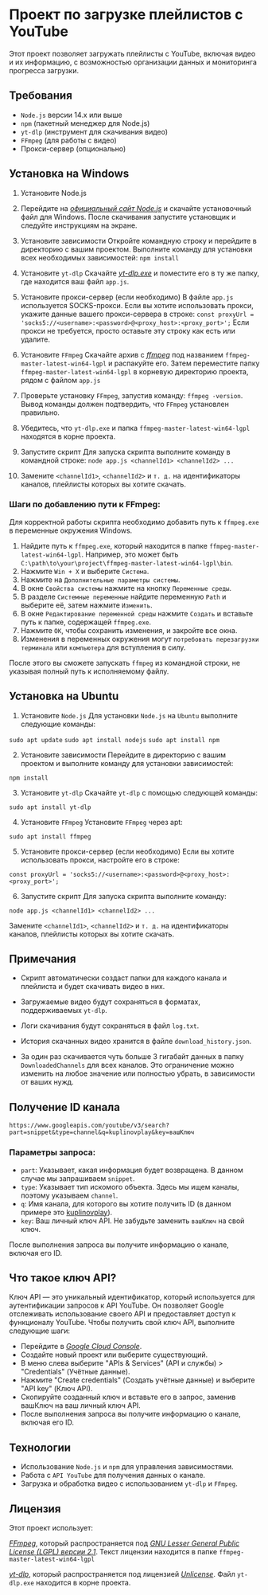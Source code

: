 # Проект по загрузке плейлистов с YouTube

Этот проект позволяет загружать плейлисты с YouTube, включая видео и их информацию, с возможностью организации данных и мониторинга прогресса загрузки.

## Требования

- `Node.js` версии 14.x или выше
- `npm` (пакетный менеджер для Node.js)
- `yt-dlp` (инструмент для скачивания видео)
- `FFmpeg` (для работы с видео)
- Прокси-сервер (опционально)

## Установка на Windows

1. Установите Node.js

2. Перейдите на *[официальный сайт Node.js](https://nodejs.org/en)* и скачайте установочный файл для Windows. После скачивания запустите установщик и следуйте инструкциям на экране.

3. Установите зависимости
Откройте командную строку и перейдите в директорию с вашим проектом. Выполните команду для установки всех необходимых зависимостей:
```npm install```

4. Установите `yt-dlp`
Скачайте *[yt-dlp.exe](https://github.com/yt-dlp/yt-dlp/releases)* и поместите его в ту же папку, где находится ваш файл `app.js`.

5. Установите прокси-сервер (если необходимо)
В файле `app.js` используется SOCKS-прокси. Если вы хотите использовать прокси, укажите данные вашего прокси-сервера в строке:
`const proxyUrl = 'socks5://<username>:<password>@<proxy_host>:<proxy_port>';`
Если прокси не требуется, просто оставьте эту строку как есть или удалите.

6. Установите `FFmpeg`
Скачайте архив с *[ffmpeg](https://github.com/BtbN/FFmpeg-Builds/releases)* под названием `ffmpeg-master-latest-win64-lgpl` и распакуйте его.
Затем переместите папку `ffmpeg-master-latest-win64-lgpl` в корневую директорию проекта, рядом с файлом `app.js`

7. Проверьте установку `FFmpeg`, запустив команду: `ffmpeg -version`. Вывод команды должен подтвердить, что `FFmpeg` установлен правильно.

8. Убедитесь, что `yt-dlp.exe` и папка `ffmpeg-master-latest-win64-lgpl` находятся в корне проекта.

9. Запустите скрипт
Для запуска скрипта выполните команду в командной строке: ```node app.js <channelId1> <channelId2> ...```

10. Замените `<channelId1>`, `<channelId2>` и `т. д.` на идентификаторы каналов, плейлисты которых вы хотите скачать.

### Шаги по добавлению пути к FFmpeg: 

Для корректной работы скрипта необходимо добавить путь к `ffmpeg.exe` в переменные окружения Windows.

1. Найдите путь к `ffmpeg.exe`, который находится в папке `ffmpeg-master-latest-win64-lgpl`. Например, это может быть `C:\path\to\your\project\ffmpeg-master-latest-win64-lgpl\bin`.
2. Нажмите `Win + X` и выберите `Система`.
3. Нажмите на `Дополнительные параметры системы`.
4. В окне `Свойства системы` нажмите на кнопку `Переменные среды`.
5. В разделе `Системные переменные` найдите переменную `Path` и выберите её, затем нажмите `Изменить`.
6. В окне `Редактирование переменной среды` нажмите `Создать` и вставьте путь к папке, содержащей `ffmpeg.exe`.
7. Нажмите `OK`, чтобы сохранить изменения, и закройте все окна.
8. Изменения в переменных окружения могут `потребовать перезагрузки терминала` или `компьютера` для вступления в силу.

После этого вы сможете запускать `ffmpeg` из командной строки, не указывая полный путь к исполняемому файлу.

## Установка на Ubuntu

1. Установите `Node.js`
Для установки `Node.js` на `Ubuntu` выполните следующие команды:

```sudo apt update```
```sudo apt install nodejs```
```sudo apt install npm```

2. Установите зависимости
Перейдите в директорию с вашим проектом и выполните команду для установки зависимостей:

```npm install```

3. Установите `yt-dlp`
Скачайте `yt-dlp` с помощью следующей команды:

```sudo apt install yt-dlp```

4. Установите `FFmpeg`
Установите `FFmpeg` через apt:

```sudo apt install ffmpeg```

5. Установите прокси-сервер (если необходимо)
Если вы хотите использовать прокси, настройте его в строке:

`const proxyUrl = 'socks5://<username>:<password>@<proxy_host>:<proxy_port>';`

6. Запустите скрипт
Для запуска скрипта выполните команду:

```node app.js <channelId1> <channelId2> ...```

Замените `<channelId1>`, `<channelId2>` и `т. д.` на идентификаторы каналов, плейлисты которых вы хотите скачать.

## Примечания

- Скрипт автоматически создаст папки для каждого канала и плейлиста и будет скачивать видео в них.

- Загружаемые видео будут сохраняться в форматах, поддерживаемых `yt-dlp`.

- Логи скачивания будут сохраняться в файл `log.txt`.

- История скачанных видео хранится в файле `download_history.json`.

- За один раз скачивается чуть больше 3 гигабайт данных в папку `DownloadedChannels` для всех каналов. Это ограничение можно изменить на любое значение или полностью убрать, в зависимости от ваших нужд.

## Получение ID канала
```https://www.googleapis.com/youtube/v3/search?part=snippet&type=channel&q=kuplinovplay&key=вашКлюч```

### Параметры запроса:
- `part`: Указывает, какая информация будет возвращена. В данном случае мы запрашиваем `snippet`.
- `type`: Указывает тип искомого объекта. Здесь мы ищем каналы, поэтому указываем `channel`.
- `q`: Имя канала, для которого вы хотите получить ID (в данном примере это [kuplinovplay](https://www.youtube.com/@kuplinovplay)).
- `key`: Ваш личный ключ API. Не забудьте заменить `вашКлюч` на свой ключ.

После выполнения запроса вы получите информацию о канале, включая его ID.

## Что такое ключ API?
Ключ API — это уникальный идентификатор, который используется для аутентификации запросов к API YouTube. Он позволяет Google отслеживать использование своего API и предоставляет доступ к функционалу YouTube. Чтобы получить свой ключ API, выполните следующие шаги:

- Перейдите в *[Google Cloud Console](https://console.cloud.google.com/)*.
- Создайте новый проект или выберите существующий.
- В меню слева выберите "APIs & Services" (API и службы) > "Credentials" (Учётные данные).
- Нажмите "Create credentials" (Создать учётные данные) и выберите "API key" (Ключ API).
- Скопируйте созданный ключ и вставьте его в запрос, заменив вашКлюч на ваш личный ключ API.
- После выполнения запроса вы получите информацию о канале, включая его ID.

## Технологии

- Использование `Node.js` и `npm` для управления зависимостями.
- Работа с `API YouTube` для получения данных о канале.
- Загрузка и обработка видео с использованием `yt-dlp` и `FFmpeg`.

## Лицензия 

Этот проект использует:

*[FFmpeg](https://ffmpeg.org/)*, который распространяется под *[GNU Lesser General Public License (LGPL) версии 2.1](https://www.gnu.org/licenses/old-licenses/lgpl-2.1.ru.html)*.
Текст лицензии находится в папке `ffmpeg-master-latest-win64-lgpl`

*[yt-dlp](https://github.com/yt-dlp/yt-dlp)*, который распространяется под лицензией *[Unlicense](https://unlicense.org/)*.
Файл `yt-dlp.exe` находится в корне проекта.